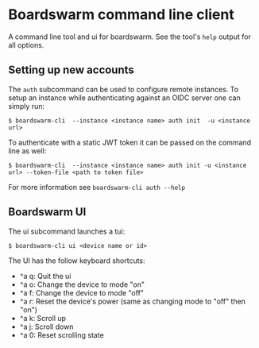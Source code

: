 # Boardswarm command line client

A command line tool and ui for boardswarm. See the tool's `help` output for
all options.

## Setting up new accounts

The `auth` subcommand can be used to configure remote instances. To setup
an instance while authenticating against an OIDC server one can simply run:
```
$ boardswarm-cli  --instance <instance name> auth init  -u <instance url>
```

To authenticate with a static JWT token it can be passed on the command line as
well:
```
$ boardswarm-cli  --instance <instance name> auth init -u <instance url> --token-file <path to token file>
```

For more information see `boardswarm-cli auth --help`

## Boardswarm UI

The ui subcommand launches a tui:
```
$ boardswarm-cli ui <device name or id>
```

The UI has the follow keyboard shortcuts:
* ^a q: Quit the ui
* ^a o: Change the device to mode "on"
* ^a f: Change the device to mode "off"
* ^a r: Reset the device's power (same as changing mode to "off" then "on")
* ^a k: Scroll up
* ^a j: Scroll down
* ^a 0: Reset scrolling state
